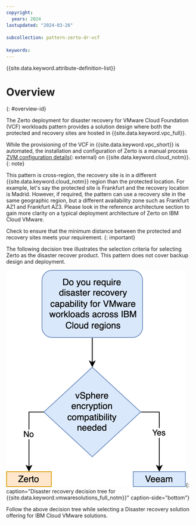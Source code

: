 ```yaml
---
copyright:
  years: 2024
lastupdated: "2024-03-26"

subcollection: pattern-zerto-dr-vcf

keywords:
---
```

{{site.data.keyword.attribute-definition-list}}

# Overview
{: #overview-id}

The Zerto deployment for disaster recovery for VMware Cloud Foundation (VCF) workloads pattern provides a solution design where both the protected and recovery sites are hosted in {{site.data.keyword.vpc_full}}.

While the provisioning of the VCF in {{site.data.keyword.vpc_short}} is automated, the installation and configuration of Zerto is a manual process [ZVM configuration details](https://help.zerto.com/bundle/Linux.ZVM.HTML.10.0_U3/page/Book_in_Portal_-_Prerequisite_for_ZVM_Linux.htm){: external} on {{site.data.keyword.cloud_notm}}.
{: note}

This pattern is cross-region, the recovery site is in a different {{site.data.keyword.cloud_notm}} region than the protected location. For example, let's say the protected site is Frankfurt and the recovery location is Madrid. However, if required, the pattern can use a recovery site in the same geographic region, but a different availability zone such as Frankfurt AZ1 and Frankfurt AZ3.  Please look in the reference architecture section to gain more clarity on a typical deployment architecture of Zerto on IBM Cloud VMware.

Check to ensure that the minimum distance between the protected and recovery sites meets your requirement. {: important}

The following decision tree illustrates the selection criteria for selecting Zerto as the disaster recover product. This pattern does not cover backup design and deployment.

![Disaster_recovery_for_VMware workloads_on_ibm_cloud_decision_tree](image/Zerto-tree.svg){: caption="Disaster recovery decision tree for {{site.data.keyword.vmwaresolutions_full_notm}}" caption-side="bottom"}


Follow the above decision tree while selecting a Disaster recovery solution offering for IBM Cloud VMware solutions.
